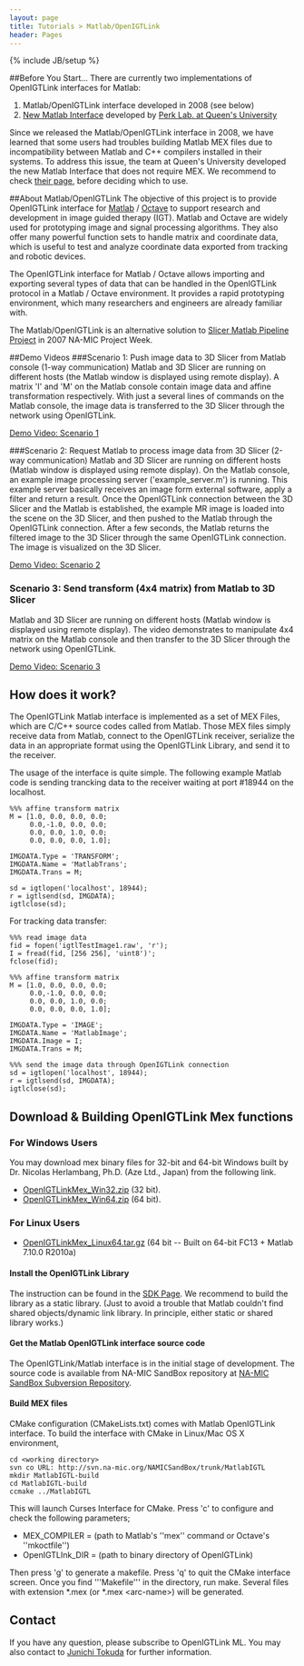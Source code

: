 ```yaml
---
layout: page
title: Tutorials > Matlab/OpenIGTLink
header: Pages
---
```

{% include JB/setup %}

##Before You Start...
There are currently two implementations of OpenIGTLink interfaces for Matlab:
1. Matlab/OpenIGTLink interface developed in 2008 (see below)
2. [New Matlab Interface](https://www.assembla.com/spaces/plus/wiki/Matlab_interface) developed by [Perk Lab. at Queen's University](http://perk.cs.queensu.ca)

Since we released the Matlab/OpenIGTLink interface in 2008, we have learned that some users had troubles building Matlab MEX files due to incompatibility between Matlab and C++ compilers installed in their systems. To address this issue, the team at Queen's University developed the new Matlab Interface that does not require MEX. We recommend to check [their page](https://www.assembla.com/spaces/plus/wiki/Matlab_interface), before deciding which to use.


##About Matlab/OpenIGTLink
The objective of this project is to provide OpenIGTLink interface for [Matlab](http://www.mathworks.com/) / [Octave](http://www.gnu.org/software/octave/) to support research and development in image guided therapy (IGT). Matlab and Octave are widely used for prototyping image and signal processing algorithms. They also offer many powerful function sets to handle matrix and coordinate data, which is useful to test and analyze coordinate data exported from tracking and robotic devices.

The OpenIGTLink interface for Matlab / Octave allows importing and exporting several types of data that can be handled in the OpenIGTLink protocol in a Matlab / Octave environment. It provides a rapid prototyping environment, which many researchers and engineers are already familiar with.

The Matlab/OpenIGTLink is an alternative solution to [Slicer Matlab Pipeline Project](http://www.na-mic.org/Wiki/index.php/Projects/Slicer3/2007_Project_Week_Slicer_Matlab_Pipeline_for_scalars_and_tensors) in 2007 NA-MIC Project Week.

##Demo Videos
###Scenario 1: Push image data to 3D Slicer from Matlab console (1-way communication)
Matlab and 3D Slicer are running on different hosts (the Matlab window is displayed using remote display). A matrix 'I' and 'M' on the Matlab console contain image data and affine transformation respectively. With just a several lines of commands on the Matlab console, the image data is transferred to the 3D Slicer through the network using OpenIGTLink. 

[Demo Video: Scenario 1](http://www.na-mic.org/Wiki/images/5/53/OpenIGTLink_Matlab_1way.mov)


###Scenario 2: Request Matlab to process image data from 3D Slicer (2-way communication)
Matlab and 3D Slicer are running on different hosts (Matlab window is displayed using remote display). On the Matlab console, an example image processing server ('example_server.m') is running. This example server basically receives an image form external software, apply a filter and return a result. Once the OpenIGTLink connection between the 3D Slicer and the Matlab is established, the example MR image is loaded into the scene on the 3D Slicer, and then pushed to the Matlab through the OpenIGTLink connection. After a few seconds, the Matlab returns the filtered image to the 3D Slicer through the same OpenIGTLink connection. The image is visualized on the 3D Slicer.

[Demo Video: Scenario 2](http://www.na-mic.org/Wiki/images/1/1c/OpenIGTLink_Matlab_2way.mov)

### Scenario 3: Send transform (4x4 matrix) from Matlab to 3D Slicer
Matlab and 3D Slicer are running on different hosts (Matlab window is displayed using remote display). The video demonstrates to manipulate 4x4 matrix on the Matlab console and then transfer to the 3D Slicer through the network using OpenIGTLink.


[Demo Video: Scenario 3](http://www.na-mic.org/Wiki/images/0/08/OpenIGTLink_Matlab_tracking.mov)

## How does it work?
The OpenIGTLink Matlab interface is implemented as a set of MEX Files, which are C/C++ source codes called from Matlab. Those MEX files simply receive data from Matlab, connect to the OpenIGTLink receiver, serialize the data in an appropriate format using the OpenIGTLink Library, and send it to the receiver.

The usage of the interface is quite simple. The following example Matlab code is sending trancking data to the receiver waiting at port #18944 on the localhost.

    %%% affine transform matrix
    M = [1.0, 0.0, 0.0, 0.0;
         0.0,-1.0, 0.0, 0.0;
         0.0, 0.0, 1.0, 0.0;
         0.0, 0.0, 0.0, 1.0];
    
    IMGDATA.Type = 'TRANSFORM';
    IMGDATA.Name = 'MatlabTrans';
    IMGDATA.Trans = M;
    
    sd = igtlopen('localhost', 18944);
    r = igtlsend(sd, IMGDATA);
    igtlclose(sd);


For tracking data transfer:

    %%% read image data
    fid = fopen('igtlTestImage1.raw', 'r');
    I = fread(fid, [256 256], 'uint8')';
    fclose(fid);
    
    %%% affine transform matrix
    M = [1.0, 0.0, 0.0, 0.0;
         0.0,-1.0, 0.0, 0.0;
         0.0, 0.0, 1.0, 0.0;
         0.0, 0.0, 0.0, 1.0];
    
    IMGDATA.Type = 'IMAGE';
    IMGDATA.Name = 'MatlabImage';
    IMGDATA.Image = I;
    IMGDATA.Trans = M;
    
    %%% send the image data through OpenIGTLink connection
    sd = igtlopen('localhost', 18944);
    r = igtlsend(sd, IMGDATA);
    igtlclose(sd);


## Download & Building OpenIGTLink Mex functions

### For Windows Users
You may download mex binary files for 32-bit and 64-bit Windows built by Dr. Nicolas Herlambang, Ph.D. (Aze Ltd., Japan) from the following link.

* [OpenIGTLinkMex_Win32.zip](http://www.na-mic.org/Wiki/index.php/File:OpenIGTLinkMex_Win32.zip) (32 bit).
* [OpenIGTLinkMex_Win64.zip](http://www.na-mic.org/Wiki/index.php/File:OpenIGTLinkMex_Win64.zip) (64 bit).

### For Linux Users
* [OpenIGTLinkMex_Linux64.tar.gz](http://www.na-mic.org/Wiki/index.php/File:OpenIGTLinkMex_Linux64.tar.gz) (64 bit -- Built on 64-bit FC13 + Matlab 7.10.0 R2010a)

#### Install the OpenIGTLink Library
The instruction can be found in the [SDK Page](/library.html). We recommend to build the library as a static library. (Just to avoid a trouble that Matlab couldn't find shared objects/dynamic link library. In principle, either static or shared library works.)

#### Get the Matlab OpenIGTLink interface source code
The OpenIGTLink/Matlab interface is in the initial stage of development. The source code is available from NA-MIC SandBox repository at [NA-MIC SandBox Subversion Repository](http://svn.na-mic.org/NAMICSandBox/trunk/MatlabIGTL).

#### Build MEX files
CMake configuration (CMakeLists.txt) comes with Matlab OpenIGTLink interface. To build the interface with CMake
in Linux/Mac OS X environment,

    cd <working directory>
    svn co URL: http://svn.na-mic.org/NAMICSandBox/trunk/MatlabIGTL
    mkdir MatlabIGTL-build
    cd MatlabIGTL-build
    ccmake ../MatlabIGTL

This will launch Curses Interface for CMake. Press 'c' to configure and check the following parameters;
* MEX_COMPILER = (path to Matlab's ''mex'' command or Octave's ''mkoctfile'')
* OpenIGTLInk_DIR = (path to binary directory of OpenIGTLink)

Then press 'g' to generate a makefile. Press 'q' to quit the CMake interface screen.
Once you find '''Makefile''' in the directory, run make. Several files with extension \*.mex (or \*.mex &lt;arc-name&gt;) will be generated.

## Contact
If you have any question, please subscribe to OpenIGTLink ML.
You may also contact to [Junichi Tokuda](http://www.spl.harvard.edu/pages/People/tokuda) for further information.
